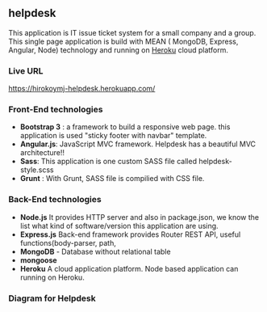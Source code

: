 ## helpdesk
This application is IT issue ticket system for a small company and a group. This single page application is build with MEAN ( MongoDB, Express, Angular, Node) technology and running on [Heroku](https://www.heroku.com/) cloud platform.

### Live URL 
https://hirokoymj-helpdesk.herokuapp.com/

### Front-End technologies
- **Bootstrap 3** : a framework to build a responsive web page. this application is used "sticky footer with navbar" template. 
- **Angular.js**: JavaScript MVC framework. Helpdesk has a beautiful MVC architecture!!
- **Sass**: This application is one custom SASS file called helpdesk-style.scss
- **Grunt** : With Grunt, SASS file is compilied with CSS file. 


### Back-End technologies
- **Node.js**
It provides HTTP server and also in package.json, we know the list what kind of software/version this application are using. 
- **Express.js**
Back-end framework provides Router REST API, useful functions(body-parser, path, 
- **MongoDB** - Database without relational table
- **mongoose**
- **Heroku**
A cloud application platform. Node based application can running on Heroku.


### Diagram for Helpdesk 
